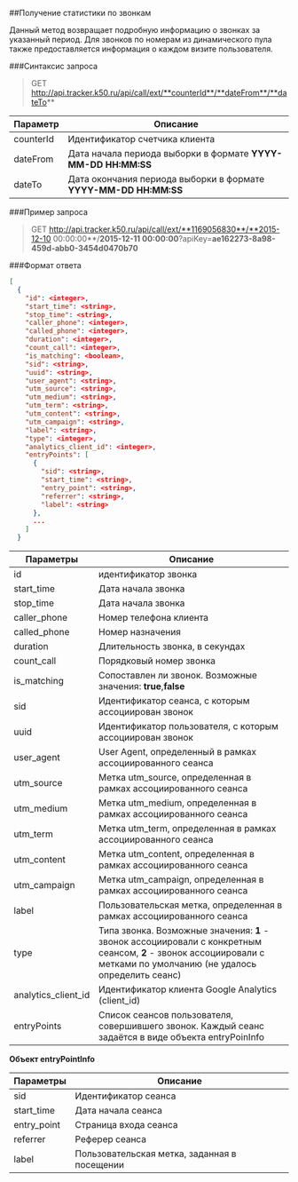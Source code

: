 ##Получение статистики по звонкам

Данный метод возвращает подробную информацию о звонках за указанный период. Для звонков по номерам из динамического пула также предоставляется информация о каждом визите пользователя. 


###Синтаксис запроса

>GET http://api.tracker.k50.ru/api/call/ext/**counterId**/**dateFrom**/**dateTo**

|Параметр|Описание|
|---|---|
| counterId | Идентификатор счетчика клиента |
| dateFrom | Дата начала периода выборки в формате **YYYY-MM-DD HH:MM:SS** |
|dateTo | Дата окончания периода выборки в формате **YYYY-MM-DD HH:MM:SS**|

###Пример запроса

>GET http://api.tracker.k50.ru/api/call/ext/**1169056830**/**2015-12-10 00:00:00**/**2015-12-11 00:00:00**?apiKey=**ae162273-8a98-459d-abb0-3454d0470b70**

###Формат ответа

```json
[
  {
    "id": <integer>,
    "start_time": <string>,
    "stop_time": <string>,
    "caller_phone": <integer>,
    "called_phone": <integer>,
    "duration": <integer>,
    "count_call": <integer>,
    "is_matching": <boolean>,
    "sid": <string>,
    "uuid": <string>,
    "user_agent": <string>,
    "utm_source": <string>,
    "utm_medium": <string>,
    "utm_term": <string>,
    "utm_content": <string>,
    "utm_campaign": <string>,
    "label": <string>,
    "type": <integer>,
    "analytics_client_id": <integer>,
    "entryPoints": [
      {
        "sid": <string>,
        "start_time": <string>,
        "entry_point": <string>,
        "referrer": <string>,
        "label": <string>
      },
      ...
    ]
  }
```

|Параметры|Описание|
|---------|--------|
|id|идентификатор звонка|
|start_time|Дата начала звонка|
|stop_time|Дата начала звонка|
|caller_phone| Номер телефона клиента|
|called_phone|Номер назначения|
|duration|Длительность звонка, в секундах|
|count_call|Порядковый номер звонка|
|is_matching|Сопоставлен ли звонок. Возможные значения: **true**,**false**|
|sid|Идентификатор сеанса, с которым ассоциирован звонок|
|uuid|Идентификатор пользователя, с которым ассоциирован звонок|
|user_agent|User Agent, определенный в рамках ассоциированного сеанса|
|utm_source|Метка utm_source, определенная в рамках ассоциированного сеанса|
|utm_medium|Метка utm_medium, определенная в рамках ассоциированного сеанса|
|utm_term|Метка utm_term, определенная в рамках ассоциированного сеанса|
|utm_content|Метка utm_content, определенная в рамках ассоциированного сеанса|
|utm_campaign|Метка utm_campaign, определенная в рамках ассоциированного сеанса|
|label|Пользовательская метка, определенная в рамках ассоциированного сеанса|
|type|Типа звонка. Возможные значения: **1** - звонок ассоциировали с конкретным сеансом, **2** - звонок ассоциировали с метками по умолчанию (не удалось определить сеанс)|
|analytics_client_id|Идентификатор клиента Google Analytics (client_id)|
|entryPoints|Список сеансов пользователя, совершившего звонок. Каждый сеанс задаётся в виде объекта entryPoinInfo|

**Объект entryPointInfo**

|Параметры|Описание|
|---------|--------|
|sid|Идентификатор сеанса|
|start_time|Дата начала сеанса|
|entry_point|Страница входа сеанса|
|referrer|Реферер сеанса|
|label|Пользовательская метка, заданная в посещении|

